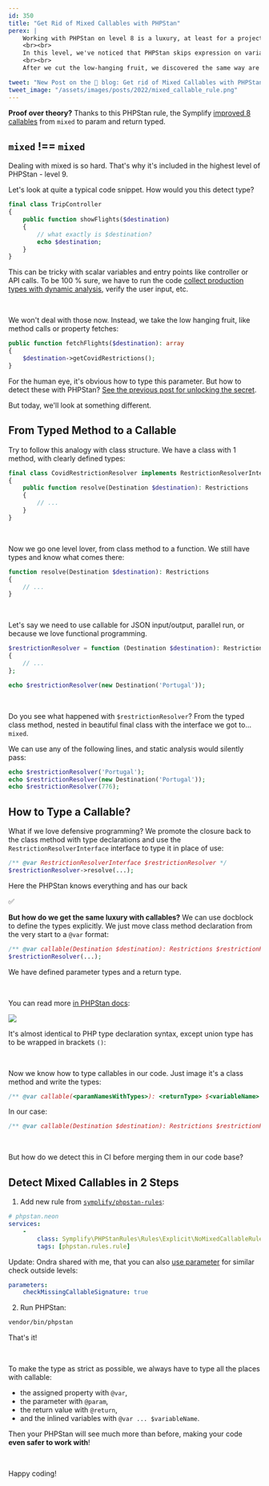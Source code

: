 ```yaml
---
id: 350
title: "Get Rid of Mixed Callables with PHPStan"
perex: |
    Working with PHPStan on level 8 is a luxury, at least for a project where you've just introduced it. To give you a practical non-open-source perspective: **we're at level 5 after 2 years of hard work**.
    <br><br>
    In this level, we've noticed that PHPStan skips expression on variables that it resolved as `mixed`. Level 5 already provides valuable checks that we wanted for all **method calls and property fetches**. So [we added custom rule to report those](/blog/not-all-mixed-types-are-equally-useless).
    <br><br>
    After we cut the low-hanging fruit, we discovered the same way are skipped all *callable* types. How to deal with those?

tweet: "New Post on the 🐘 blog: Get rid of Mixed Callables with PHPStan"
tweet_image: "/assets/images/posts/2022/mixed_callable_rule.png"
---
```


<div class="card border-warning mt-4 mb-4">
    <div class="card-header text-black bg-warning shadow">
        <strong>Proof over theory?</strong>
        Thanks to this PHPStan rule, the Symplify <a href="https://github.com/symplify/symplify/commit/61e8bf67d52f0759d2efb688728a4ebd2c72b64b">improved 8 callables</a> from <code>mixed</code> to param and return typed.
    </div>
</div>

## `mixed` !== `mixed`

Dealing with mixed is so hard. That's why it's included in the highest level of PHPStan - level 9.

Let's look at quite a typical code snippet. How would you this detect type?

```php
final class TripController
{
    public function showFlights($destination)
    {
        // what exactly is $destination?
        echo $destination;
    }
}
```

This can be tricky with scalar variables and entry points like controller or API calls.
To be 100 % sure, we have to run the code [collect production types with dynamic analysis](/blog/2019/11/11/from-0-doc-types-to-full-type-declaration-with-dynamic-analysis), verify the user input, etc.

<br>

We won't deal with those now. Instead, we take the low hanging fruit, like method calls or property fetches:

```php
public function fetchFlights($destination): array
{
    $destination->getCovidRestrictions();
}
```

For the human eye, it's obvious how to type this parameter. But how to detect these with PHPStan? [See the previous post for unlocking the secret](/blog/not-all-mixed-types-are-equally-useless).

But today, we'll look at something different.

## From Typed Method to a Callable

Try to follow this analogy with class structure. We have a class with 1 method, with clearly defined types:

```php
final class CovidRestrictionResolver implements RestrictionResolverInterface
{
    public function resolve(Destination $destination): Restrictions
    {
        // ...
    }
}
```

<br>

Now we go one level lover, from class method to a function. We still have types and know what comes there:

```php
function resolve(Destination $destination): Restrictions
{
    // ...
}
```

<br>

Let's say we need to use callable for JSON input/output, parallel run, or because we love functional programming.

```php
$restrictionResolver = function (Destination $destination): Restrictions
{
    // ...
};

echo $restrictionResolver(new Destination('Portugal'));
```

<br>

Do you see what happened with `$restrictionResolver`? From the typed class method, nested in beautiful final class with the interface we got to... `mixed`.

We can use any of the following lines, and static analysis would silently pass:

```php
echo $restrictionResolver('Portugal');
echo $restrictionResolver(new Destination('Portugal'));
echo $restrictionResolver(776);
```

## How to Type a Callable?

What if we love defensive programming? We promote the closure back to the class method with type declarations and use the `RestrictionResolverInterface` interface to type it in place of use:

```php
/** @var RestrictionResolverInterface $restrictionResolver */
$restrictionResolver->resolve(...);
```

Here the PHPStan knows everything and has our back <p class="text-success pt-3 pb-3">✅</p>

**But how do we get the same luxury with callables?** We can use docblock to define the types explicitly. We just move class method declaration from the very start to a `@var` format:

```php
/** @var callable(Destination $destination): Restrictions $restrictionResolver */
$restrictionResolver(...);
```

We have defined parameter types and a return type.

<br>

You can read more [in PHPStan docs](https://phpstan.org/writing-php-code/phpdoc-types#callables):

<img src="/assets/images/posts/2022/mixed_callable_rule.png" class="img-thumbnail" style="max-width: 35em">

It's almost identical to PHP type declaration syntax, except union type has to be wrapped in brackets `()`:

<br>

Now we know how to type callables in our code. Just image it's a class method and write the types:

```php
/** @var callable(<paramNamesWithTypes>): <returnType> $<variableName> */
```

In our case:

```php
/** @var callable(Destination $destination): Restrictions $restrictionResolver */
```

<br>

But how do we detect this in CI before merging them in our code base?

## Detect Mixed Callables in 2 Steps

1. Add new rule from [`symplify/phpstan-rules`](https://github.com/symplify/phpstan-rules):

```yaml
# phpstan.neon
services:
    -
        class: Symplify\PHPStanRules\Rules\Explicit\NoMixedCallableRule
        tags: [phpstan.rules.rule]
```

Update: Ondra shared with me, that you can also [use parameter](https://twitter.com/OndrejMirtes/status/1495064465339039751) for similar check outside levels:

```yaml
parameters:
    checkMissingCallableSignature: true
```

2. Run PHPStan:

```bash
vendor/bin/phpstan
```

That's it!

<br>

To make the type as strict as possible, we always have to type all the places with callable:

* the assigned property with `@var`,
* the parameter with `@param`,
* the return value with `@return`,
* and the inlined variables with `@var ... $variableName`.

Then your PHPStan will see much more than before, making your code **even safer to work with**!

<br>

Happy coding!

